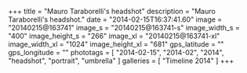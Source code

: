+++
title = "Mauro Taraborelli's headshot"
description = "Mauro Taraborelli's headshot."
date = "2014-02-15T16:37:41.60"
image = "20140215@163741"
image_s = "20140215@163741-s"
image_width_s = "400"
image_height_s = "266"
image_xl = "20140215@163741-xl"
image_width_xl = "1024"
image_height_xl = "681"
gps_latitude = ""
gps_longitude = ""
phototags = [ "2014-02-15", "2014-02", "2014", "headshot", "portrait", "umbrella" ]
galleries = [ "Timeline 2014" ]
+++

